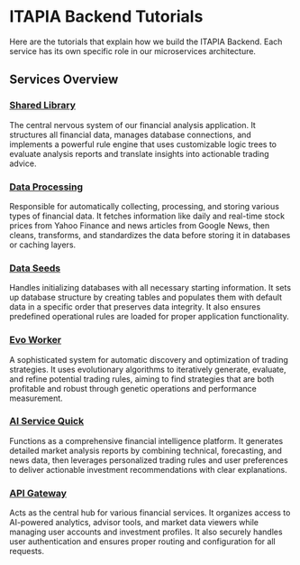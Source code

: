 # ITAPIA Backend Tutorials

Here are the tutorials that explain how we build the ITAPIA Backend. Each service has its own specific role in our microservices architecture.

## Services Overview

### [Shared Library](./shared/index.md)
The central nervous system of our financial analysis application. It structures all financial data, manages database connections, and implements a powerful rule engine that uses customizable logic trees to evaluate analysis reports and translate insights into actionable trading advice.

### [Data Processing](./data_processing/index.md)
Responsible for automatically collecting, processing, and storing various types of financial data. It fetches information like daily and real-time stock prices from Yahoo Finance and news articles from Google News, then cleans, transforms, and standardizes the data before storing it in databases or caching layers.

### [Data Seeds](./data_seeds/index.md)
Handles initializing databases with all necessary starting information. It sets up database structure by creating tables and populates them with default data in a specific order that preserves data integrity. It also ensures predefined operational rules are loaded for proper application functionality.

### [Evo Worker](./evo_worker/index.md)
A sophisticated system for automatic discovery and optimization of trading strategies. It uses evolutionary algorithms to iteratively generate, evaluate, and refine potential trading rules, aiming to find strategies that are both profitable and robust through genetic operations and performance measurement.

### [AI Service Quick](./ai_service_quick/index.md)
Functions as a comprehensive financial intelligence platform. It generates detailed market analysis reports by combining technical, forecasting, and news data, then leverages personalized trading rules and user preferences to deliver actionable investment recommendations with clear explanations.

### [API Gateway](./api_gateway/index.md)
Acts as the central hub for various financial services. It organizes access to AI-powered analytics, advisor tools, and market data viewers while managing user accounts and investment profiles. It also securely handles user authentication and ensures proper routing and configuration for all requests.